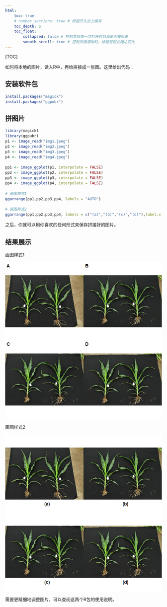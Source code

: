 ```yaml
---
html:
    toc: true
    # number_sections: true # 标题开头加上编号
    toc_depth: 6
    toc_float:
        collapsed: false # 控制文档第一次打开时目录是否被折叠
        smooth_scroll: true # 控制页面滚动时，标题是否会随之变化
---
```


[TOC]

如何将本地的图片，读入R中，再给拼接成一张图。这里给出代码：

## 安装软件包

```r
install.packages("magick")
install.packages("ggpubr")
```

## 拼图片

```r 
library(magick)
library(ggpubr)
p1 <- image_read("img1.jpeg")
p2 <- image_read("img2.jpeg")
p3 <- image_read("img3.jpeg")
p4 <- image_read("img4.jpeg")
 
pp1 <- image_ggplot(p1, interpolate = FALSE)
pp2 <- image_ggplot(p2, interpolate = FALSE)
pp3 <- image_ggplot(p3, interpolate = FALSE)
pp4 <- image_ggplot(p4, interpolate = FALSE)

# 画图样式1
ggarrange(pp1,pp2,pp3,pp4, labels = "AUTO")

# 画图样式2
ggarrange(pp1,pp2,pp3,pp4, labels = c("(a)","(b)","(c)","(d)"),label.x = 0.5,label.y = 0,hjust = 0,vjust = -2)
```

之后，你就可以用你喜欢的任何形式来保存拼接好的图片。


## 结果展示

画图样式1

![1723441613356](img/1723441613356.png)

画图样式2

![1723441657154](img/1723441657154.png)

需要更精细地调整图片，可以查阅这两个R包的使用说明。